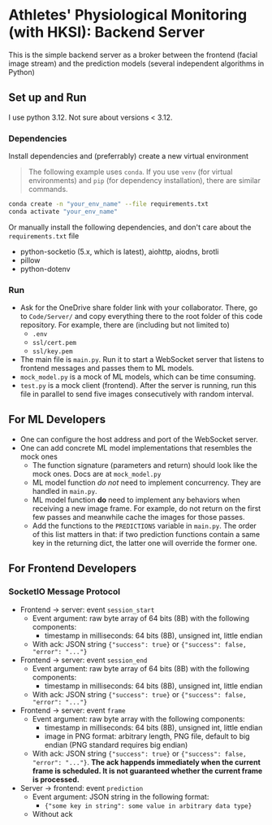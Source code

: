 # Athletes' Physiological Monitoring (with HKSI): Backend Server

This is the simple backend server as a broker between the frontend (facial image stream) and the prediction models (several independent algorithms in Python)

## Set up and Run

I use python 3.12. Not sure about versions < 3.12.

### Dependencies

Install dependencies and (preferrably) create a new virtual environment

> The following example uses `conda`.
> If you use `venv` (for virtual environments) and `pip` (for dependency installation),
> there are similar commands.

```sh
conda create -n "your_env_name" --file requirements.txt
conda activate "your_env_name"
```

Or manually install the following dependencies, and don't care about the `requirements.txt` file
* python-socketio (5.x, which is latest), aiohttp, aiodns, brotli
* pillow
* python-dotenv

### Run

* Ask for the OneDrive share folder link with your collaborator. There, go to `Code/Server/` and copy everything there to the root folder of this code repository. For example, there are (including but not limited to)
    * `.env`
    * `ssl/cert.pem`
    * `ssl/key.pem`
* The main file is `main.py`. Run it to start a WebSocket server that listens to frontend messages and passes them to ML models.
* `mock_model.py` is a mock of ML models, which can be time consuming.
* `test.py` is a mock client (frontend). After the server is running, run this file in parallel to send five images consecutively with random interval.

## For ML Developers

* One can configure the host address and port of the WebSocket server.
* One can add concrete ML model implementations that resembles the mock ones
    * The function signature (parameters and return) should look like the mock ones. Docs are at `mock_model.py`
    * ML model function *do not* need to implement concurrency. They are handled in `main.py`.
    * ML model function **do** need to implement any behaviors when receiving a new image frame. For example, do not return on the first few passes and meanwhile cache the images for those passes.
    * Add the functions to the `PREDICTIONS` variable in `main.py`. The order of this list matters in that: if two prediction functions contain a same key in the returning dict, the latter one will override the former one.

## For Frontend Developers

### SocketIO Message Protocol

* Frontend -> server: event `session_start`
    * Event argument: raw byte array of 64 bits (8B) with the following components:
        * timestamp in milliseconds: 64 bits (8B), unsigned int, little endian
    * With ack: JSON string `{"success": true}` or `{"success": false, "error": "..."}`
* Frontend -> server: event `session_end`
    * Event argument: raw byte array of 64 bits (8B) with the following components:
        * timestamp in milliseconds: 64 bits (8B), unsigned int, little endian
    * With ack: JSON string `{"success": true}` or `{"success": false, "error": "..."}`
* Frontend -> server: event `frame`
    * Event argument: raw byte array with the following components:
        * timestamp in milliseconds: 64 bits (8B), unsigned int, little endian
        * image in PNG format: arbitrary length, PNG file, default to big endian (PNG standard requires big endian)
    * With ack: JSON string `{"success": true}` or `{"success": false, "error": "..."}`.
    **The ack happends immediately when the current frame is scheduled. It is not guaranteed whether the current frame is processed.**
* Server -> frontend: event `prediction`
    * Event argument: JSON string in the following format:
        * `{"some key in string": some value in arbitrary data type}`
    * Without ack
